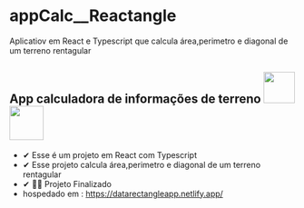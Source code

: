 # appCalc__Reactangle
Aplicatiov em React e Typescript que calcula área,perimetro e diagonal de um terreno rentagular

<h2 >App calculadora de informações de terreno
    <img height='55px' width='55px' src="https://img.icons8.com/office/80/000000/react.png"/>
    <img height='60px' width='60px' src="https://img.icons8.com/fluency/96/000000/typescript.png"/>
</h2>
<ul>
    <li> ✔ Esse é um projeto em React com Typescript</li>
    <li> ✔ Esse projeto calcula área,perimetro e diagonal de um terreno rentagular</li>
    <li> ✔  👨‍💻 Projeto Finalizado </li>  
  <li>hospedado em : <a href='https://datarectangleapp.netlify.app/'>https://datarectangleapp.netlify.app/</a></li>

</ul>
